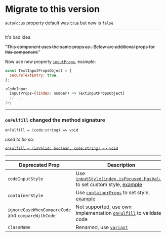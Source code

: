 # Migrate to this version

`autoFocus` property default was ~~`true`~~ but now is `false`

---

It's bad idea:

"~~This component uses the same props as . Below are additional props for this component:~~"

Now use new property [`inputProps`](https://github.com/retyui/react-native-confirmation-code-field/blob/master/docs/API.md#inputprops-index-number--object), example:

```js
const TextInputPropsObject = {
  secureTextEntry: true,
};

<CodeInput
  inputProps={(index: number) => TextInputPropsObject}
  // ...
/>;
```

---

### `onFulfill` changed the method signature

`onFulfill = (code:string) => void`

_used to be so:_

~~`onFulfill = (isValid: boolean, code:string) => void`~~

---

| Deprecated Prop                                   | Description                                                                                                                                                                                                                                                                                                                                                          |
| ------------------------------------------------- | -------------------------------------------------------------------------------------------------------------------------------------------------------------------------------------------------------------------------------------------------------------------------------------------------------------------------------------------------------------------- |
| `codeInputStyle`                                  | Use [`inputStyle(index,isFocused,hasValue)`](https://github.com/retyui/react-native-confirmation-code-field/blob/master/docs/API.md#inputstyle-index-number-isfocused-boolean-hasvalue-boolean--object) to set custom style, [example](https://github.com/retyui/react-native-confirmation-code-field/blob/e73836bfbf144bf614d15532b9ae7c250d3b4fda/examples/src/realDemo/DarkExample/index.js#L35-L40) |
| `containerStyle`                                  | Use [`containerProps`](https://github.com/retyui/react-native-confirmation-code-field/blob/master/docs/API.md#containerprops-object) to set style, [example](https://github.com/retyui/react-native-confirmation-code-field/blob/e73836bfbf144bf614d15532b9ae7c250d3b4fda/examples/src/realDemo/DarkExample/index.js#L76)                                            |
| `ignoreCaseWhenCompareCode` and `compareWithCode` | Not supported, use own implementation [`onFulfill`](https://github.com/retyui/react-native-confirmation-code-field/blob/master/docs/API.md#onfulfill-code-string--void) to validate code                                                                                                                                                                             |
| `className`                                       | Renamed, use [`variant`](https://github.com/retyui/react-native-confirmation-code-field/blob/master/docs/API.md#variant-border-box--border-circle--border-b--border-b-t--border-l-r--clear)                                                                                                                                                                          |
